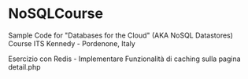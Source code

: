 NoSQLCourse
===========

Sample Code for "Databases for the Cloud" (AKA NoSQL Datastores) Course
ITS Kennedy - Pordenone, Italy

Esercizio con Redis - Implementare Funzionalità di caching sulla pagina detail.php
